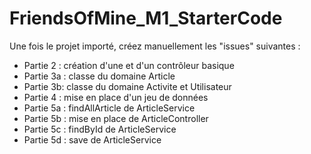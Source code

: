 # FriendsOfMine_M1_StarterCode

Une fois le projet importé, créez manuellement les "issues" suivantes :

* Partie 2 : création d'une et d'un contrôleur basique
* Partie 3a : classe du domaine Article
* Partie 3b: classe du domaine Activite et Utilisateur
* Partie 4 : mise en place d'un jeu de données
* Partie 5a : findAllArticle de ArticleService
* Partie 5b : mise en place de ArticleController
* Partie 5c : findById de ArticleService
* Partie 5d : save de ArticleService
